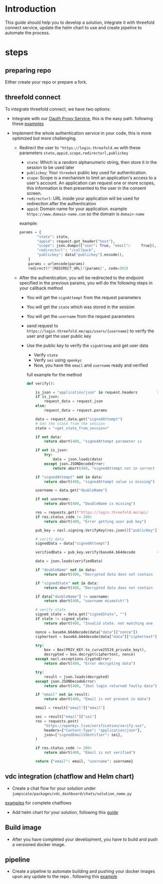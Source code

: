 # Introduction
This guide should help you to develop a solution, integrate it with threefold connect service, update the helm chart to use and create pipeline to automate the process.

# steps
## preparing repo
Either create your repo or prepare a fork.

## threefold connect
To integrate threefold connect, we have two options:
- Integrate with our [Oauth Proxy Service](https://github.com/threefoldtech/oauth-proxy), this is the easy path.
following these [examples](https://github.com/threefoldtech/oauth-proxy/tree/master/examples)


- Implement the whole authentication service in your code, this is more optimized but more challenging.
    - Redirect the user to `"https://login.threefold.me` with these parameters `state,appid,scope,redirecturl,publickey`

        - `state`: Which is a random alphanumeric string, then store it in the session to be used later
        - `publickey`: Your `threebot` public key used for  authentication.
        - `scope`: Scope is a mechanism to limit an     application's access to a user's account. An    application can request one or more scopes, this   information is then presented to the user in the  consent screen.
        - `redirecturl`: URL inside your application will be used for redirection after the authentication
        - `appid`: Domain name for your application.
        example
        `https://www.domain-name.com` so the domain is  `domain-name`

        example:
        ``` python
        params = {
                "state": state,
                "appid": request.get_header("host"),
                "scope": json.dumps({"user": True, "email":     True}),
                "redirecturl": "/callback",
                "publickey": data["publickey"].encode(),
            }
            params = urlencode(params)
            redirect(f"{REDIRECT_URL}?{params}", code=302)
        ```

    - After the authentication, you will be redirected to the endpoint specified in the previous params, you will do the following steps in your callback method
        - You will get the `signAttempt` from the request parameters
        - You will get the `state` which was stored in the session
        - You will get the `username` from the request parameters
        - send request to `https://login.threefold.me/api/users/{username}` to verify the user and get the user public key
        - Use the public key to verify the `signAttemp` and get user data
            - Verify `state`
            - Verify `sei` using `openkyc`
            - Now, you have the `email` and `username` ready and verified

            full example for the method
            ```python
            def verify():

                is_json = "application/json" in request.headers         ["Content-Type"]
                if is_json:
                    request_data = request.json
                else:
                    request_data = request.params

                data = request_data.get("signedAttempt")
                # Get the state from the session
                state = "<get_state_from_session>"

                if not data:
                    return abort(400, "signedAttempt parameter is           missing")

                if not is_json:
                    try:
                        data = json.loads(data)
                    except json.JSONDecodeError:
                        return abort(400, "signedAttempt not in correct             format")

                if "signedAttempt" not in data:
                    return abort(400, "signedAttempt value is missing")

                username = data.get("doubleName")

                if not username:
                    return abort(400, "DoubleName is missing")

                res = requests.get(f"https://login.threefold.me/api/            users/{username}", {"Content-Type": "application/json"})
                if res.status_code != 200:
                    return abort(400, "Error getting user pub key")

                pub_key = nacl.signing.VerifyKey(res.json()["publicKey"]            , encoder=nacl.encoding.Base64Encoder)

                # verify data
                signedData = data["signedAttempt"]

                verifiedData = pub_key.verify(base64.b64decode          (signedData)).decode()

                data = json.loads(verifiedData)

                if "doubleName" not in data:
                    return abort(400, "Decrypted data does not contain          (doubleName)")

                if "signedState" not in data:
                    return abort(400, "Decrypted data does not contain          (state)")

                if data["doubleName"] != username:
                    return abort(400, "username mismatch!")

                # verify state
                signed_state = data.get("signedState", "")
                if state != signed_state:
                    return abort(400, "Invalid state. not matching one          in user session")

                nonce = base64.b64decode(data["data"]["nonce"])
                ciphertext = base64.b64decode(data["data"]["ciphertext"]            )

                try:
                    box = Box(PRIV_KEY.to_curve25519_private_key(),             pub_key.to_curve25519_public_key())
                    decrypted = box.decrypt(ciphertext, nonce)
                except nacl.exceptions.CryptoError:
                    return abort(400, "Error decrypting data")

                try:
                    result = json.loads(decrypted)
                except json.JSONDecodeError:
                    return abort(400, "3bot login returned faulty data")

                if "email" not in result:
                    return abort(400, "Email is not present in data")

                email = result["email"]["email"]

                sei = result["email"]["sei"]
                res = requests.post(
                    "https://openkyc.live/verification/verify-sei",
                    headers={"Content-Type": "application/json"},
                    json={"signedEmailIdentifier": sei},
                )

                if res.status_code != 200:
                    return abort(400, "Email is not verified")

                return {"email": email, "username": username}
            ```


## vdc integration (chatflow and Helm chart)
- Create a chat flow for your solution  under `jumpscale/packages/vdc_dashboard/chats/solution_name.py`

[examples](https://github.com/threefoldtech/js-sdk/blob/development/jumpscale/packages/vdc_dashboard/chats) for complete chatflows

- Add helm chart for your solution, following this [guide](https://github.com/threefoldtech/vdc-solutions-charts)


## Build image
- After you have completed your development, you have to build and push a versioned docker image.

## pipeline
- Create a pipeline to automate building and pushing your docker images upon any update to the repo .
following this [example](https://github.com/crystaluniverse/tf-owncloud/blob/master/.github/workflows/main.yml)
